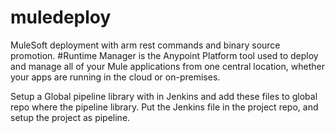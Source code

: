 # muledeploy
MuleSoft deployment with arm rest commands and binary source promotion. 
#Runtime Manager is the Anypoint Platform tool used to deploy and manage all of your Mule applications from one central location, whether your apps are running in the cloud or on-premises.


Setup a Global pipeline library with in Jenkins and add these files to global repo where the pipeline library. 
Put the Jenkins file in the project repo, and setup the project as pipeline. 




